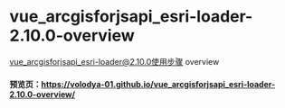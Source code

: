 # vue_arcgisforjsapi_esri-loader-2.10.0-overview
vue_arcgisforjsapi_esri-loader@2.10.0使用步骤 overview

#### 预览页：https://volodya-01.github.io/vue_arcgisforjsapi_esri-loader-2.10.0-overview/

